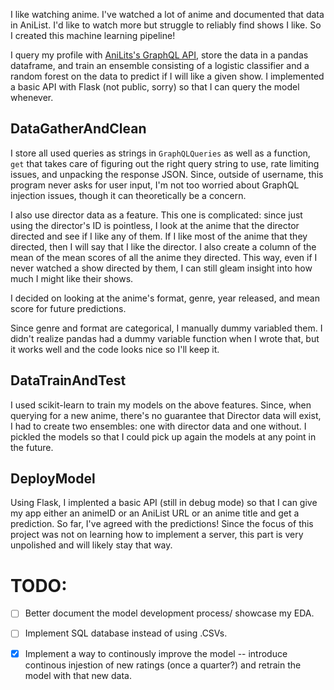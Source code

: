 I like watching anime. I've watched a lot of anime and documented that data in AniList. I'd like to watch more but struggle to reliably find shows I like. So I created this machine learning pipeline!

I query my profile with [AniLits's GraphQL API](https://github.com/AniList/ApiV2-GraphQL-Docs), store the data in a pandas dataframe, and train an ensemble consisting of a logistic classifier and a random forest on the data to predict if I will like a given show. I implemented a basic API with Flask (not public, sorry) so that I can query the model whenever.

## DataGatherAndClean
I store all used queries as strings in `GraphQLQueries` as well as a function, `get` that takes care of figuring out the right query string to use, rate limiting issues, and unpacking the response JSON. Since, outside of username, this program never asks for user input, I'm not too worried about GraphQL injection issues, though it can theoretically be a concern.

I also use director data as a feature. This one is complicated: since just using the director's ID is pointless, I look at the anime that the director directed and see if I like any of them. If I like most of the anime that they directed, then I will say that I like the director. I also create a column of the mean of the mean scores of all the anime they directed. This way, even if I never watched a show directed by them, I can still gleam insight into how much I might like their shows.

I decided on looking at the anime's format, genre, year released, and mean score for future predictions.

Since genre and format are categorical, I manually dummy variabled them. I didn't realize pandas had a dummy variable function when I wrote that, but it works well and the code looks nice so I'll keep it.

## DataTrainAndTest
I used scikit-learn to train my models on the above features. Since, when querying for a new anime, there's no guarantee that Director data will exist, I had to create two ensembles: one with director data and one without. I pickled the models so that I could pick up again the models at any point in the future. 

## DeployModel
Using Flask, I implented a basic API (still in debug mode) so that I can give my app either an animeID or an AniList URL or an anime title and get a prediction. So far, I've agreed with the predictions! Since the focus of this project was not on learning how to implement a server, this part is very unpolished and will likely stay that way.

# TODO:
- [ ] Better document the model development process/ showcase my EDA.

- [ ] Implement SQL database instead of using .CSVs.

- [x] Implement a way to continously improve the model -- introduce continous injestion of new ratings (once a quarter?) and retrain the model with that new data. 
